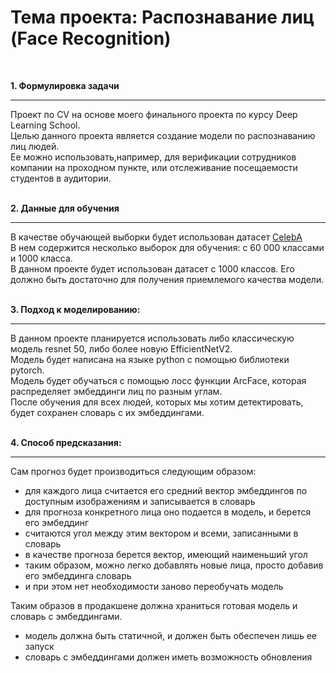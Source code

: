 # Тема проекта: Распознавание лиц (Face Recognition)
<br>

<b>1. Формулировка задачи</b>
<hr> 
Проект по CV на основе моего финального проекта по курсу Deep Learning School. <br> 
Целью данного проекта является создание модели по распознаванию лиц людей. <br> 
Ее можно использовать,например, для верификации сотрудников компании на проходном пункте, 
или отслеживание посещаемости студентов в аудитории.
<br>
<br>

<b>2. Данные для обучения</b>
<hr>

В качестве обучающей выборки будет использован датасет [CelebA](https://mmlab.ie.cuhk.edu.hk/projects/CelebA.html)
<br>
В нем содержится несколько выборок для обучения: с 60 000 классами и 1000 класса.<br>
В данном проекте будет использован датасет с 1000 классов. Его должно быть достаточно для получения приемлемого качества модели.
<br>
<br>

<b>3. Подход к моделированию:</b>
<hr>
В данном проекте планируется использовать либо классическую модель resnet 50, либо более новую EfficientNetV2.<br>
Модель будет написана на языке python с помощью библиотеки pytorch. <br>
Модель будет обучаться с помощью лосс функции ArcFace, которая распределяет эмбеддинги лиц по разным углам.<br>
После обучения для всех людей, которых мы хотим детектировать, будет сохранен словарь с их эмбеддингами.
<br>
<br>

<b>4. Способ предсказания:</b>
<hr>

Сам прогноз будет производиться следующим образом:
 * для каждого лица считается его средний вектор эмбеддингов по доступным изображениям и записывается в словарь
 * для прогноза конкретного лица оно подается в модель, и берется его эмбеддинг
 * считаются угол между этим вектором и всеми, записанными в словарь
 * в качестве прогноза берется вектор, имеющий наименьший угол
 * таким образом, можно легко добавлять новые лица, просто добавив его эмбеддинга словарь
 * и при этом нет необходимости заново переобучать модель

Таким образов в продакшене должна храниться готовая модель и словарь с эмбеддингами. <br>
 * модель должна быть статичной, и должен быть обеспечен лишь ее запуск
 * словарь с эмбеддингами должен иметь возможность обновления
